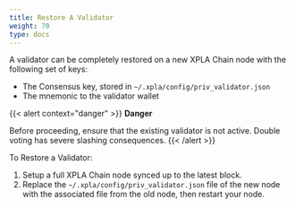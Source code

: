 ```yaml
---
title: Restore A Validator
weight: 70
type: docs
---
```


A validator can be completely restored on a new XPLA Chain node with the following set of keys:

- The Consensus key, stored in `~/.xpla/config/priv_validator.json`
- The mnemonic to the validator wallet

{{< alert context="danger" >}}
**Danger**

Before proceeding, ensure that the existing validator is not active. Double voting has severe slashing consequences.
{{< /alert >}}

To Restore a Validator:

1. Setup a full XPLA Chain node synced up to the latest block.
2. Replace the `~/.xpla/config/priv_validator.json` file of the new node with the associated file from the old node, then restart your node.
